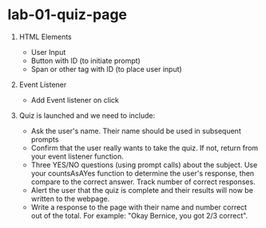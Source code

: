 # lab-01-quiz-page

1) HTML Elements
    - User Input
    - Button with ID (to initiate prompt)
    - Span or other tag with ID (to place user input)

1) Event Listener
    - Add Event listener on click

1) Quiz is launched and we need to include:
    - Ask the user's name. Their name should be used in subsequent prompts
    - Confirm that the user really wants to take the quiz. If not, return from your event listener function.
    - Three YES/NO questions (using prompt calls) about the subject. Use your countsAsAYes function to determine the user's response, then compare to the correct answer. Track number of correct responses.
    - Alert the user that the quiz is complete and their results will now be written to the webpage.
    - Write a response to the page with their name and number correct out of the total. For example: "Okay Bernice, you got 2/3 correct".